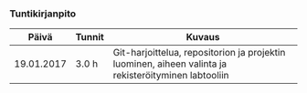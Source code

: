 ### Tuntikirjanpito
Päivä | Tunnit | Kuvaus
-----|-----|-----
19.01.2017 | 3.0 h | Git-harjoittelua, repositorion ja projektin luominen, aiheen valinta ja rekisteröityminen labtooliin
